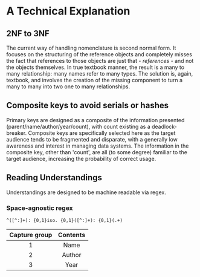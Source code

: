 # A Technical Explanation

## 2NF to 3NF
The current way of handling nomenclature is second normal form. It focuses on the structuring of the reference objects and completely misses the fact that references to those objects are just that - *references* - and not the objects themselves. In true textbook manner, the result is a many to many relationship: many names refer to many types. The solution is, again, textbook, and involves the creation of the missing component to turn a many to many into two one to many relationships.

## Composite keys to avoid serials or hashes
Primary keys are designed as a composite of the information presented (parent/name/author/year/count), with count existing as a deadlock-breaker. Composite keys are specifically selected here as the target audience tends to be fragmented and disparate, with a generally low awareness and interest in managing data systems. The information in the composite key, other than 'count', are all (to some degree) familiar to the target audience, increasing the probability of correct usage.

## Reading Understandings
Understandings are designed to be machine readable via regex.

### Space-agnostic regex
`^([^:]+): {0,1}iso. {0,1}([^:]+): {0,1}(.+)`

|Capture group|Contents|
|:---:|:---:|
|1|Name|
|2|Author|
|3|Year|
